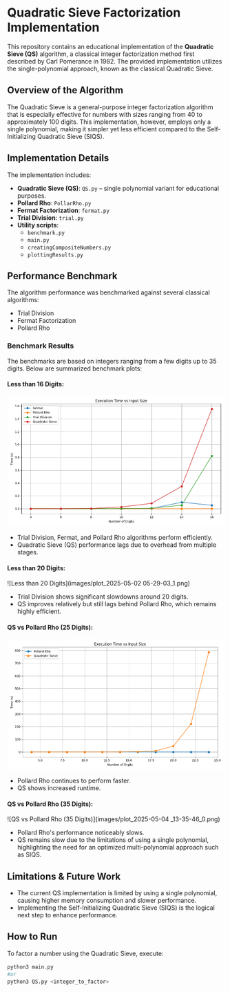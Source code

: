 # Quadratic Sieve Factorization Implementation

This repository contains an educational implementation of the **Quadratic Sieve (QS)** algorithm, a classical integer factorization method first described by Carl Pomerance in 1982. The provided implementation utilizes the single-polynomial approach, known as the classical Quadratic Sieve.

## Overview of the Algorithm

The Quadratic Sieve is a general-purpose integer factorization algorithm that is especially effective for numbers with sizes ranging from 40 to approximately 100 digits. This implementation, however, employs only a single polynomial, making it simpler yet less efficient compared to the Self-Initializing Quadratic Sieve (SIQS).

## Implementation Details

The implementation includes:

- **Quadratic Sieve (QS)**: `QS.py` – single polynomial variant for educational purposes.
- **Pollard Rho**: `PollarRho.py`
- **Fermat Factorization**: `fermat.py`
- **Trial Division**: `trial.py`
- **Utility scripts**: 
  - `benchmark.py`
  - `main.py`
  - `creatingCompositeNumbers.py`
  - `plottingResults.py`

## Performance Benchmark

The algorithm performance was benchmarked against several classical algorithms:

- Trial Division
- Fermat Factorization
- Pollard Rho

### Benchmark Results

The benchmarks are based on integers ranging from a few digits up to 35 digits. Below are summarized benchmark plots:

#### Less than 16 Digits:

![Less than 16 Digits](images/plot_2025-05-02_05-29-03_0.png)

- Trial Division, Fermat, and Pollard Rho algorithms perform efficiently.
- Quadratic Sieve (QS) performance lags due to overhead from multiple stages.

#### Less than 20 Digits:

![Less than 20 Digits](images/plot_2025-05-02 05-29-03_1.png)

- Trial Division shows significant slowdowns around 20 digits.
- QS improves relatively but still lags behind Pollard Rho, which remains highly efficient.

#### QS vs Pollard Rho (25 Digits):

![QS vs Pollard Rho (25 Digits)](images/plot_2025-05-02_05-29-03_3.png)

- Pollard Rho continues to perform faster.
- QS shows increased runtime.

#### QS vs Pollard Rho (35 Digits):

![QS vs Pollard Rho (35 Digits)](images/plot_2025-05-04 _13-35-46_0.png)

- Pollard Rho's performance noticeably slows.
- QS remains slow due to the limitations of using a single polynomial, highlighting the need for an optimized multi-polynomial approach such as SIQS.

## Limitations & Future Work

- The current QS implementation is limited by using a single polynomial, causing higher memory consumption and slower performance.
- Implementing the Self-Initializing Quadratic Sieve (SIQS) is the logical next step to enhance performance.

## How to Run

To factor a number using the Quadratic Sieve, execute:

```bash
python3 main.py 
#or
python3 QS.py <integer_to_factor>
```
